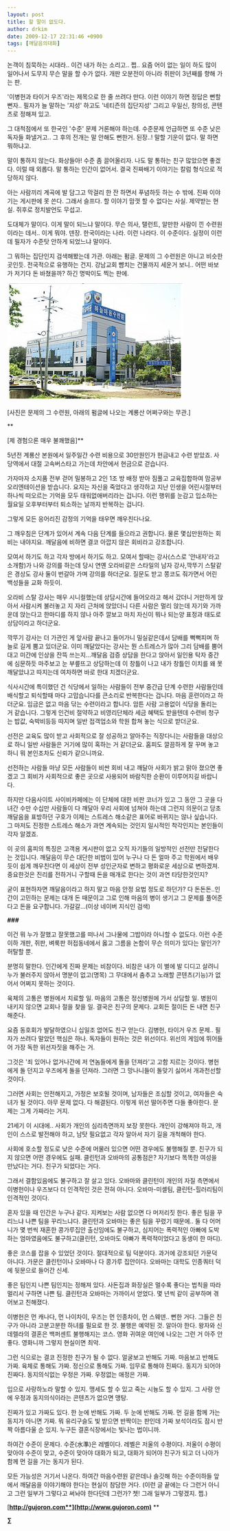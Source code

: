 ```yaml
---
layout: post
title: 할 말이 없도다.
author: drkim
date: 2009-12-17 22:31:46 +0900
tags: [깨달음의대화]
---
```

논객이 침묵하는 시대라.. 이건 내가 하는 소리고.. 쩝.. 요즘 어이 없는 일이 하도 많이 일어나서 도무지 무슨 말을 할 수가 없다. 개판 오분전이 아니라 쥐판이 3년째를 향해 가는 판.

'이병헌과 타이거 우즈'라는 제목으로 한 줄 쓰려다 만다. 이런 이야기 하면 정답은 뻔할 뻔자.. 필자가 늘 말하는 '지성' 하고도 '네티즌의 집단지성' 그리고 우일신, 창의성, 콘텐츠로 정해져 있고. 

그 대척점에서 또 한국인 '수준' 문제 거론해야 하는데. 수준문제 언급하면 또 수준 낮은 독자들 화낼거고.. 그 후의 전개는 말 안해도 뻔한거. 된장..! 말할 기운이 없다. 말 하면 뭐하냐고.

말이 통하지 않는다. 화상들아! 수준 좀 끌어올리자. 나도 말 통하는 친구 많았으면 좋겠다. 이럴 때 외롭다. 말 통하는 인간이 없어서. 결국 진짜배기 이야기는 칼럼 형식으로 적당하지 않다. 

아는 사람끼리 계곡에 발 담그고 막걸리 한 잔 하면서 푸념하듯 하는 수 밖에. 진짜 이야기는 게시판에 못 쓴다. 그래서 슬프다. 할 이야기 맘껏 할 수 없다는 사실. 제약받는 현실. 쥐후로 정치발언도 무섭고.

도대체가 말이다. 이게 말이 되느냐 말이다. 무슨 의사, 탤런트, 알만한 사람이 낀 수련원이라는 데서.. 이게 뭐야. 덴장. 한국이라는 나라. 이런 나라다. 이 수준이다. 실정이 이런데 필자가 수준탓 안하게 되었느냐 말이다.

그 뭐하는 집단인지 검색해봤는데 가관. 아래는 펌글. 문제의 그 수련원은 아니고 비슷한 곳인듯. 전국적으로 유행하는 건지. 강남교회 뺨치는 건물까지 세운거 보니.. 어떤 바보가 저기다 돈 바쳤을까? 하긴 명박이도 찍는 판에.  
  
![](/files/attach/images/198/761/065/234.JPG)  
  
[사진은 문제의 그 수련원, 아래의 펌글에 나오는 계룡산 어쩌구와는 무관.]  


** 
  
[제 경험으론 매우 불쾌했음]**

5년전 계룡산 본원에서 일주일간 수련 비용으로 30만원인가 현금내고 수련 받았죠. 사당역에서 대절 고속버스타고 가는데 차안에서 현금으로 걷습니다. 

가자마자 소지품 전부 걷어 밀봉하고 2인 1조 방 배정 받아 짐풀고 교육집합하여 맘공부 오리엔테이션을 받습니다. 요지는 자신을 죽었다고 생각하고 지난 인생을 어린시절부터 하나씩 떠오르는 기억을 모두 태워없애버리라는 겁니다. 이런 행위를 눈감고 입소하는 월요일 오후부터부터 퇴소하는 날까지 반복하는 겁니다.

그렇게 모든 응어리진 감정의 기억을 태우면 깨우친다나요.

그 깨우침은 단계가 있어서 계속 다음 단계를 들으라고 권합니다. 물론 몇십만원하는 회비는 내야지요. 깨달음에 비하면 결코 아깝지 않은 회비라고 강조합니다.

모여서 하기도 하고 각자 방에서 하기도 하고. 모여서 할때는 강사(스스로 '안내자'라고 소개함)가 나와 강의를 하는데 당시 연옌 오라비같은 스타일의 남자 강사,깍뚜기 스탈같은 경상도 강사 둘이 번갈아 가며 강의를 하더군요. 질문도 받고 쫑코도 줘가면서 어린 백성들을 교화 하듯이.

오라비 스탈 강사는 매우 시니컬했는데 상담시간에 들어오라고 해서 갔더니 거만하게 앉아서 사람시켜 불러놓고 지 자리 근처에 앉았더니 다른 사람은 멀리 앉는데 자기와 가까운데 앉는다고 한마디를 하지 않나 아주 깔보고 마치 자신이 뭐나 되는양 표정과 태도로 상담이라고 하더군요.

깍뚜기 강사는 더 가관인 게 앞사람 끝나고 들어가니 밀실같은데서 담배를 뻑뻑피며 하늘로 길게 뿜고 있더군요. 이미 깨달았다는 강사는 뭔 스트레스가 많아 그리 담배를 뿜어대고 미간에 인상을 잔뜩 쓰는지...깨달음 검증 상담을 한다고 앉아서 일인용 탁자 중간에 심문하듯 마주보고 눈 부릎뜨고 상담하는데 이 창틀이 나고 내가 창틀인 이치를 왜 못 깨달았냐고 따지는데 여차하면 바로 한대 치겠더군요.

식사시간에 특이했던 건 식당에서 일하는 사람들이 전부 중간급 단계 수련한 사람들인데 배식할고 퇴식할때 마다 고맙습니다를 큰소리로 반복한다는 겁니다. 마음 훈련이라고 하더군요. 임금은 없고 마음 닦는 수련이라고 합니다. 암튼 사람 고용없이 식당을 돌리는 거 같습니다. 그렇게 인건비 절약하고 비영리단체라 세금 혜택도 받을텐데 수련비 청구는 밥값, 숙박비등등 따지며 일반 접객업소와 학원 합쳐 놓는 식으로 받더군요.

선전은 교육도 많이 받고 사회적으로 잘 성공하고 알아주는 직장다니는 사람들을 대상으로 하니 일반 사람들은 거기에 많이 혹하는 거 같더군요. 홈피도 깔끔하게 잘 꾸며 놓고 하니 뭐 본인조차도 신뢰가 같으니까요.

선전하는 사람들 마냥 모든 사람들이 비싼 회비 내고 깨달아 사회가 밝고 맑아 졌으면 좋겠고 그 회비가 사회적으로 좋은 곳으로 사용되어 바람직한 순환이 이루어지길 바랍니다.

하지만 다음사이트 사이비카페에는 이 단체에 대한 비판 코너가 있고 그 동안 그 곳을 다녀간 수만 수십만 사람들이 다 깨달아 우리 사회에 넘쳐야 하는데 그런지 의문이고 당초 깨달음을 표방하던 구호가 이제는 스트레스 해소같은 표어로 바뀌지는 않나 싶습니다. 그 마저도 진정한 스트레스 해소가 과연 계속되는 것인지 일시적인 착각인지는 본인들이 각자 알겠죠.

이 곳의 홈피의 특징은 고객용 게시판이 없고 오직 자기들의 일방적인 선전만 전달한다는 것입니다. 깨달음이 무슨 대단한 비법이 있어 누구나 다 돈 얼마 주고 학원에서 배우듯이 쉽게 깨우친다면 이 세상이 전부 성인군자로 변하고 평화로운 세상으로 변하겠져. 중요한것은 진리를 전하거니 구할때 돈을 매개로 한다는 것이 과연 타당한것인지?

굳이 표현하자면 깨달음이라고 하지 말고 마음 안정 요법 정도로 하던가? 다 돈돈돈..인간이 고민하는 문제는 대개 돈 때문이고 그로 인해 마음의 병이 생기고 그 문제를 풀어준다고 돈을 요구합니다. 가갈갈...(이상 네이버 지식인 검색)

**\###**

이건 뭐 누가 잘했고 잘못했고를 떠나서 그나물에 그밥이라 아니할 수 없도다. 이런 수준이하 개판, 쥐판, 벼룩판 허접동네에서 옳고 그름을 논함이 무슨 의미가 있다는 말인가? 허탈할 뿐.

분명히 말한다. 인간에게 진짜 문제는 비참이다. 비참은 내가 이 별에 발 디디고 살려니 누가 불러주지 않아서 명분이 없고(명목) 그 무대에서 춤추고 노래할 콘텐츠(기능)가 없어서 어쩌지 못하는 것이다. 

육체의 고통은 병원에서 치료할 일. 마음의 고통은 정신병원에 가서 상담할 일. 병원이 내키지 않으면 교회나 절을 찾을 일. 결국은 친구의 문제다. 교회든 절이든 돈 내면 친구해준다. 

요즘 동호회가 발달하였으니 십일조 없어도 친구 얻는다. 김병헌, 타이거 우즈 문제.. 필자가 쓰려다 말았던 핵심은 하나. 독자들이 원하는 것은 위선이다. 위선의 게임에 뛰어들어 가장 독한 위선자짓을 해주는 거.

그것은 '죄 있어나 없거나간에 저 연놈들에게 돌을 던져라'고 고함 지르는 것이다. 병헌에게 돌 던지고 우즈에게 돌을 던져라. 그러면 그 망나니들이 돌맞기 싫어서 개과천선할 것이다.

그러면 사회는 안전해지고, 가정은 보호될 것이며, 남자들은 조심할 것이고, 여자들은 숙녀가 될 것이다. 아무 문제 없다. 다 해결된다. 이렇게 위선 떨어주면 다들 좋아한다. 문제는 그게 가짜라는 거지.

21세기 이 시대에.. 사회가 개인의 심리측면까지 보장 못한다. 개인이 강해져야 하고, 개인이 스스로 발전해야 하고, 남탓 필요없고 각자 알아서 자기 길을 개척해야 한다. 

사회에 호소할 정도로 낮은 수준에 머물러 있으면 어떤 경우에도 불행해질 뿐. 친구가 되지 않으면 어떤 경우에도 실패. 클린턴과 오바마의 공통점은? 자기보다 똑똑한 여성을 만났다는 거다. 친구가 되었다는 거다. 

그래서 결함있음에도 불구하고 잘 살고 있다. 오바마와 클린턴이 개인의 자질 측면에서 이병헌이나 우즈보다 더 인격적인 것은 전혀 아니다. 오바마-미셸팀, 클린턴-힐러리팀이 인격적인 것이다. 

혼자 있을 때 인간은 누구나 같다. 지켜보는 사람 없으면 다 머저리짓 한다. 좋은 팀을 꾸리느냐 나쁜 팀을 꾸리느냐다. 클린턴과 오바마는 좋은 팀을 꾸렸기 때문에.. 둘 다 어머니가 몇 번씩 재혼한 콩가루집안 출신임에도 불구하고, 심지어는 폭력적인 아빠에 도박하는 엄마였음에도 불구하고(클린턴, 오바마도 아빠가 폭력적이었다고 동생이 한 마디).

좋은 코스를 잡을 수 있었던 것이다. 절대적으로 팀 덕분이다. 과거에 강조되던 가문덕 아니다. 가문은 클린턴이나 오바마나 다 콩가루 집안이다. 오바마는 대학도 인종쿼터 덕에 뒷문으로 들어간 신세.

좋은 팀인지 나쁜 팀인지는 정해져 있다. 사돈집과 화장실은 멀수록 좋다는 법칙을 따라 멀리서 구하면 나쁜 팀. 클린턴과 오바마는 가까이서 얻었다. 몇 년씩 같이 공부하며 겪어보고 친해졌다.

이병헌은 먼 캐나다, 먼 나이차이, 우즈는 먼 인종차이, 먼 스웨덴.. 뻔한 거다. 그들은 친구가 아니라 고분고분한 하녀를 필요로 한 것. 불행은 예약된 것. 알아야 한다. 왕자와 신데렐라의 결혼은 백퍼센트 불행해지는 코스. 영화 귀여운 여인에 나오는 그런 거 아주 안좋다. 영화니까 그렇지 현실이면 최악. 

그런 식으로는 결코 진정한 친구가 될 수 없다. 얼굴보고 반해도 가짜. 마음보고 반해도 가짜. 육체로 통해도 가짜. 정신으로 통해도 가짜. 임무로 통해야 진짜다. 동지가 되어야 진짜다. 동지의식없는 우정은 가짜. 우정없는 애정은 가짜. 

입으로 사랑하노라 말할 수 있지. 맹세도 할 수 있고 죽는 시늉도 할 수 있지. 그 사랑 안에 우정과 동지의식이라는 콘텐츠가 없으면 맹탕. 

진짜가 있고 가짜도 있다. 한 눈에 반해도 가짜. 두 눈에 반해도 가짜. 먼 길을 함께 가는 동지가 아니면 가짜. 뭐 유리구슬도 빛 받으면 반짝이는 판인데 가짜 보석이라도 잠시 반짝 아름다울 순 있지. 누구든 결혼식장에서는 빛나는 법이니까. 

하여간 수준이 문제다. 수준(水準)은 레벨이다. 레벨은 저울의 수평이다. 저울이 수평이 맞아야 수준이 맞고, 수준이 맞아야 대화가 되고, 대화가 되어야 친구가 되고 더 나아가 함께 먼 길을 가는 동지가 된다.

모든 가능성은 거기서 나온다. 하여간 마음수련원 같은데나 솔깃해 하는 수준이하들 앞에서 깨달음을 이야기해야 한다는 현실이 참담한 거다. (이런 글 끝에는 다 그런거 아니고 그런 일부가 그렇다고 써놔야 한다던데 그런가? 쳇! 그래 일부가 그렇겠지. 쩝.)

[**http://gujoron.com**](http://www.gujoron.com)** 
**

**∑**